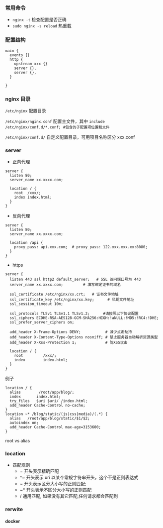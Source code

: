 ### 常用命令

- `nginx -t` 检查配置是否正确
- `sudo nginx -s reload` 热重载

### 配置结构

```
main {
  events {}
  http {
    upstream xxx {}
    server {},
    server {},
  }

}
```

### nginx 目录

`/etc/nginx` 配置目录

`/etc/nginx/nginx.conf` 配置主文件，其中
`include /etc/nginx/conf.d/*.conf; #包含的子配置项位置和文件`

`/etc/nginx/conf.d/` 自定义配置目录，可用项目名称区分 xxx.conf

### server

- 正向代理

```
server {
  listen 80;
  server_name xx.xxxx.com;

  location / {
    root  /xxx/;
    index index.html;
  }
}
```

- 反向代理

```
server {
  listen 80;
  server_name xx.xxxx.com;

  location /api {
    proxy_pass: api.xxx.com;  # proxy_pass: 122.xxx.xxx.xx:8080;
  }
}
```

- https

```
server {
  listen 443 ssl http2 default_server;   # SSL 访问端口号为 443
  server_name xx.xxxx.com;         # 填写绑定证书的域名

  ssl_certificate /etc/nginx/xx.crt;   # 证书文件地址
  ssl_certificate_key /etc/nginx/xx.key;      # 私钥文件地址
  ssl_session_timeout 10m;

  ssl_protocols TLSv1 TLSv1.1 TLSv1.2;      #请按照以下协议配置
  ssl_ciphers ECDHE-RSA-AES128-GCM-SHA256:HIGH:!aNULL:!MD5:!RC4:!DHE;
  ssl_prefer_server_ciphers on;

  add_header X-Frame-Options DENY;           # 减少点击劫持
  add_header X-Content-Type-Options nosniff; # 禁止服务器自动解析资源类型
  add_header X-Xss-Protection 1;             # 防XSS攻击

  location / {
    root         /xxx/;
    index        index.html;
  }
}
```

例子
```
location / {
  alias        /root/app/blog/;
  index       index.html;
  try_files   $uri $uri/ /index.html;
  add_header Cache-Control no-cache;
}
location ~* /blog/static/(js|css|media)/(.*) {
  alias   /root/app/blog/static/$1/$2;
  autoindex on;
  add_header Cache-Control max-age=3153600;
}
```

root vs alias

### location

- 匹配规则
  - = 开头表示精确匹配
  - ^~ 开头表示 uri 以某个常规字符串开头，这个不是正则表达式
  - ~ 开头表示区分大小写的正则匹配;
  - ~* 开头表示不区分大小写的正则匹配
  - / 通用匹配, 如果没有其它匹配,任何请求都会匹配到

### rerwite

#### docker
